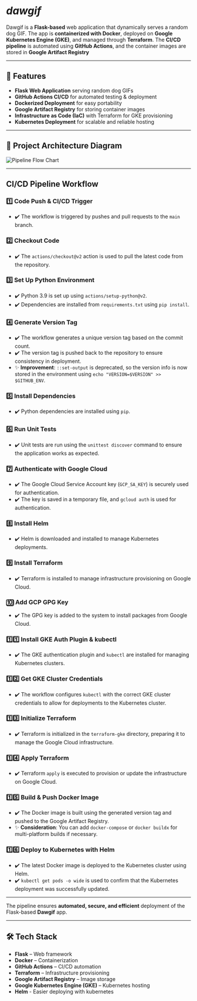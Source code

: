 # *dawgif*

Dawgif is a **Flask-based** web application that dynamically serves a random dog GIF. The app is **containerized with Docker**, deployed on **Google Kubernetes Engine (GKE)**, and managed through **Terraform**. The **CI/CD pipeline** is automated using **GitHub Actions**, and the container images are stored in **Google Artifact Registry**

---

## 🚀 Features

- **Flask Web Application** serving random dog GIFs  
- **GitHub Actions CI/CD** for automated testing & deployment  
- **Dockerized Deployment** for easy portability  
- **Google Artifact Registry** for storing container images  
- **Infrastructure as Code (IaC)** with Terraform for GKE provisioning  
- **Kubernetes Deployment** for scalable and reliable hosting  

---

## 📌 Project Architecture Diagram

![Pipeline Flow Chart](https://github.com/user-attachments/assets/aa7b66fd-6a66-4b97-8f93-d264519a924d)
 

---

## CI/CD Pipeline Workflow

### 1️⃣ **Code Push & CI/CD Trigger**
- ✔️ The workflow is triggered by pushes and pull requests to the `main` branch.

### 2️⃣ **Checkout Code**
- ✔️ The `actions/checkout@v2` action is used to pull the latest code from the repository.

### 3️⃣ **Set Up Python Environment**
- ✔️ Python 3.9 is set up using `actions/setup-python@v2`.
- ✔️ Dependencies are installed from `requirements.txt` using `pip install`.

### 4️⃣ **Generate Version Tag**
- ✔️ The workflow generates a unique version tag based on the commit count.
- ✔️ The version tag is pushed back to the repository to ensure consistency in deployment.
- ✨ **Improvement**: `::set-output` is deprecated, so the version info is now stored in the environment using `echo "VERSION=$VERSION" >> $GITHUB_ENV`.

### 5️⃣ **Install Dependencies**
- ✔️ Python dependencies are installed using `pip`.

### 6️⃣ **Run Unit Tests**
- ✔️ Unit tests are run using the `unittest discover` command to ensure the application works as expected.

### 7️⃣ **Authenticate with Google Cloud**
- ✔️ The Google Cloud Service Account key (`GCP_SA_KEY`) is securely used for authentication.
- ✔️ The key is saved in a temporary file, and `gcloud auth` is used for authentication.

### 8️⃣ **Install Helm**
- ✔️ Helm is downloaded and installed to manage Kubernetes deployments.

### 9️⃣ **Install Terraform**
- ✔️ Terraform is installed to manage infrastructure provisioning on Google Cloud.

### 🔟 **Add GCP GPG Key**
- ✔️ The GPG key is added to the system to install packages from Google Cloud.

### 1️⃣1️⃣ **Install GKE Auth Plugin & kubectl**
- ✔️ The GKE authentication plugin and `kubectl` are installed for managing Kubernetes clusters.

### 1️⃣2️⃣ **Get GKE Cluster Credentials**
- ✔️ The workflow configures `kubectl` with the correct GKE cluster credentials to allow for deployments to the Kubernetes cluster.

### 1️⃣3️⃣ **Initialize Terraform**
- ✔️ Terraform is initialized in the `terraform-gke` directory, preparing it to manage the Google Cloud infrastructure.

### 1️⃣4️⃣ **Apply Terraform**
- ✔️ Terraform `apply` is executed to provision or update the infrastructure on Google Cloud.

### 1️⃣5️⃣ **Build & Push Docker Image**
- ✔️ The Docker image is built using the generated version tag and pushed to the Google Artifact Registry.
- ✨ **Consideration**: You can add `docker-compose` or `docker buildx` for multi-platform builds if necessary.

### 1️⃣6️⃣ **Deploy to Kubernetes with Helm**
- ✔️ The latest Docker image is deployed to the Kubernetes cluster using Helm.
- ✔️ `kubectl get pods -o wide` is used to confirm that the Kubernetes deployment was successfully updated.


---

The pipeline ensures **automated, secure, and efficient** deployment of the Flask-based **Dawgif** app.

---

## 🛠️ Tech Stack  

- **Flask** – Web framework  
- **Docker** – Containerization  
- **GitHub Actions** – CI/CD automation  
- **Terraform** – Infrastructure provisioning  
- **Google Artifact Registry** – Image storage  
- **Google Kubernetes Engine (GKE)** – Kubernetes hosting
- **Helm** - Easier deploying with kubernetes  
